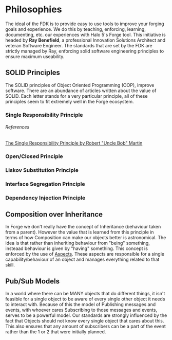 # Philosophies

The ideal of the FDK is to provide easy to use tools to improve your forging
goals and experience. We do this by teaching, enforcing, learning, documenting,
etc. our experiences with Halo 5's Forge tool. This initiative is headed by
**Ray Benefield**, a professional Innovation Solutions Architect and veteran
Software Engineer. The standards that are set by the FDK are strictly managed
by Ray, enforcing solid software engineering principles to ensure maximum
useability.


## SOLID Principles

The SOLID principles of Object Oriented Programming (OOP), improve software.
There are an abundance of articles written about the value of SOLID. Each
letter stands for a very particular principle, all of these principles seem to
fit extremely well in the Forge ecosystem.

### Single Responsibility Principle

###### References

[The Single Responsibility Principle by Robert "Uncle Bob" Martin](https://www.youtube.com/watch?v=Gt0M_OHKhQE)


### Open/Closed Principle


### Liskov Substitution Principle


### Interface Segregation Principle


### Dependency Injection Principle


## Composition over Inheritance

In Forge we don't really have the concept of Inheritance (behaviour taken from
a parent). However the value that is learned from this principle in terms of
how Composition can make our objects better is astronomical. The idea is that
rather than inheriting behaviour from "being" something, insteaad behaviour is
given by "having" something. This concept is enforced by the use of
[Aspects](../aspects). These aspects are responsible for a single
capability/behaviour of an object and manages everything related to that skill.


## Pub/Sub Models

In a world where there can be MANY objects that do different things, it isn't
feasible for a single object to be aware of every single other object it needs
to interact with. Because of this the model of Publishing messages and events,
with whoever cares Subscribing to those messages and events, serves to be a
powerful model. Our standards are strongly influenced by the fact that Objects
should not know every single object that cares about this. This also ensures
that any amount of subscribers can be a part of the event rather than the 1 or
2 that were initially planned.
